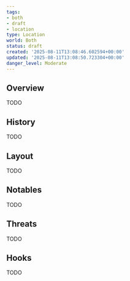 ```yaml
---
tags:
- both
- draft
- location
type: Location
world: Both
status: draft
created: '2025-08-11T13:08:46.602594+00:00'
updated: '2025-08-11T13:08:50.723304+00:00'
danger_level: Moderate
---
```



## Overview

TODO
## History

TODO
## Layout

TODO
## Notables

TODO
## Threats

TODO
## Hooks

TODO
